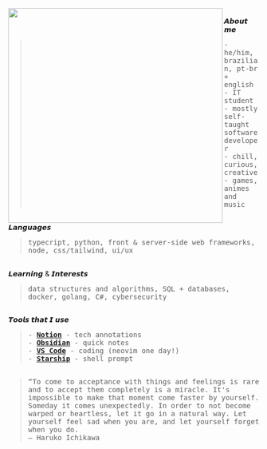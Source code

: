<div float="left">
 <img src="https://i.pinimg.com/originals/29/16/35/291635df8e16abb6dfdbf90a9bd776ef.jpg" width="430" align="left">
  <div float="left">
    <br>
    𝘼𝙗𝙤𝙪𝙩 𝙢𝙚
       <blockquote>
            <samp>
                - he/him, brazilian, pt-br + english<br>
                - IT student<br>
                - mostly self-taught software developer<br>
                - chill, curious, creative<br>
                - games, animes and music
            </samp>
        </blockquote> 
    <h2></h2>
    𝙇𝙖𝙣𝙜𝙪𝙖𝙜𝙚𝙨
        <blockquote>
            <samp>
                typecript, python, front & server-side web frameworks, node, css/tailwind, ui/ux 
            </samp>
        </blockquote>
    <h2></h2>
    𝙇𝙚𝙖𝙧𝙣𝙞𝙣𝙜 & 𝙄𝙣𝙩𝙚𝙧𝙚𝙨𝙩𝙨
        <blockquote>
            <samp>
                data structures and algorithms, SQL + databases, docker, golang, C#, cybersecurity
            </samp>
        </blockquote>
    <h2></h2>
    𝙏𝙤𝙤𝙡𝙨 𝙩𝙝𝙖𝙩 𝙄 𝙪𝙨𝙚
        <blockquote>
            <samp>
              - <a href="https://remnux.org/](https://www.notion.so/"><b>Notion</b></a> - tech annotations<br> 
              - <a href="https://obsidian.md/"><b>Obsidian</b></a> - quick notes<br>
              - <a href="https://code.visualstudio.com/"><b>VS Code</b></a> - coding (neovim one day!)<br>
              - <a href="https://starship.rs/"><b>Starship</b></a> - shell prompt<br>
            </samp>
        </blockquote>
      <h2></h2>
    </div>
</div>

> <samp>“To come to acceptance with things and feelings is rare and to accept them completely is a miracle. It's impossible to make that moment come faster by yourself. Someday it comes unexpectedly. In order to not become warped or heartless, let it go in a natural way. Let yourself feel sad when you are, and let yourself forget when you do. <br>― Haruko Ichikawa</samp>
